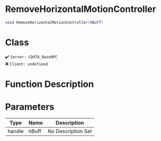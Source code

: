 # RemoveHorizontalMotionController
```lua
void RemoveHorizontalMotionController(hBuff)
```
# Class
✔️ `Server: CDOTA_BaseNPC`  
❌ `Client: undefined`  

# Function Description

# Parameters
Type|Name|Description
--|--|--
handle|hBuff|No Description Set
